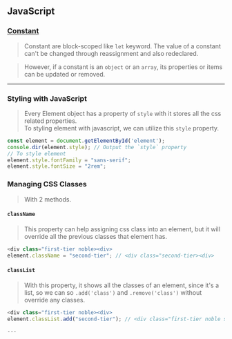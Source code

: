 ## JavaScript
### [Constant](https://developer.mozilla.org/en-US/docs/Web/JavaScript/Reference/Statements/const)
> Constant are block-scoped like `let` keyword. The value of a constant can't be changed through reassignment and also redeclared.

> However, if a constant is an `object` or an `array`, its properties or items can be updated or removed.

---

### Styling with JavaScript
> Every Element object has a property of `style` with it stores all the css related properties. <br/>
> To styling element with javascript, we can utilize this `style` property.

```js
const element = document.getElementById('element');
console.dir(element.style); // Output the `style` property
// To style element
element.style.fontFamily = "sans-serif";
element.style.fontSize = "2rem";
```

### Managing CSS Classes
> With 2 methods.
#### `className`
> This property can help assigning css class into an element, but it will override all the previous classes that element has.
```js
<div class="first-tier noble><div>
element.className = "second-tier"; // <div class="second-tier><div> 
```

#### `classList`
> With this property, it shows all the classes of an element, since it's a list, so we can so `.add('class')` and `.remove('class')` without override any classes.
```js
<div class="first-tier noble><div>
element.classList.add("second-tier"); // <div class="first-tier noble second-tier><div> 

---
